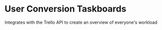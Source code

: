 # User Conversion Taskboards

Integrates with the Trello API to create an overview of everyone&#39;s workload